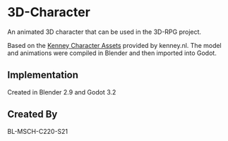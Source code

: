 # 3D-Character

An animated 3D character that can be used in the 3D-RPG project.

Based on the [Kenney Character Assets](https://kenney.itch.io/kenney-character-assets) provided by kenney.nl. The model and animations were compiled in Blender and then imported into Godot.

## Implementation
Created in Blender 2.9 and Godot 3.2

## Created By
BL-MSCH-C220-S21
